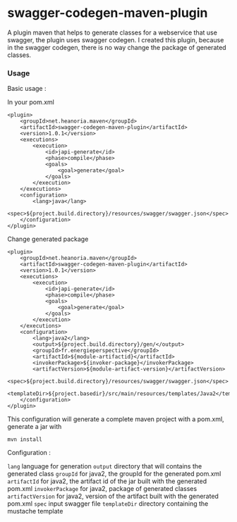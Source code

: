 # swagger-codegen-maven-plugin

A plugin maven that helps to generate classes for a webservice that use swagger, the plugin uses swagger codegen.
I created this plugin, because in the swagger codegen, there is no way change the package of generated classes.

### Usage

Basic usage :

In your pom.xml

```
<plugin>
    <groupId>net.heanoria.maven</groupId>
    <artifactId>swagger-codegen-maven-plugin</artifactId>
    <version>1.0.1</version>
    <executions>
        <execution>
            <id>japi-generate</id>
            <phase>compile</phase>
            <goals>
                <goal>generate</goal>
            </goals>
        </execution>
    </executions>
    <configuration>
        <lang>java</lang>
        <spec>${project.build.directory}/resources/swagger/swagger.json</spec>
    </configuration>
</plugin>
```

Change generated package

```
<plugin>
    <groupId>net.heanoria.maven</groupId>
    <artifactId>swagger-codegen-maven-plugin</artifactId>
    <version>1.0.1</version>
    <executions>
        <execution>
            <id>japi-generate</id>
            <phase>compile</phase>
            <goals>
                <goal>generate</goal>
            </goals>
        </execution>
    </executions>
    <configuration>
        <lang>java2</lang>
        <output>${project.build.directory}/gen/</output>
        <groupId>fr.energieperspective</groupId>
        <artifactId>${module-artifactid}</artifactId>
        <invokerPackage>${invoker-package}</invokerPackage>
        <artifactVersion>${module-artifact-version}</artifactVersion>
        <spec>${project.build.directory}/resources/swagger/swagger.json</spec>
        <templateDir>${project.basedir}/src/main/resources/templates/Java2</templateDir>
    </configuration>
</plugin>
```

This configuration will generate a complete maven project with a pom.xml, generate a jar with 

```
mvn install
```

Configuration :

`lang` language for generation
`output` directory that will contains the generated class
`groupId` for java2, the groupId for the generated pom.xml
`artifactId` for java2, the artifact id of the jar built with the generated pom.xml
`invokerPackage` for java2, package of generated classes
`artifactVersion` for java2, version of the artifact built with the generated pom.xml
`spec` input swagger file
`templateDir` directory containing the mustache template
